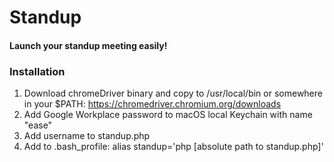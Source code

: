 # Standup
#### Launch your standup meeting easily!

### Installation

1. Download chromeDriver binary and copy to /usr/local/bin or somewhere in your $PATH:
https://chromedriver.chromium.org/downloads
2. Add Google Workplace password to macOS local Keychain with name "ease"
3. Add username to standup.php
4. Add to .bash_profile: alias standup='php [absolute path to standup.php]'

